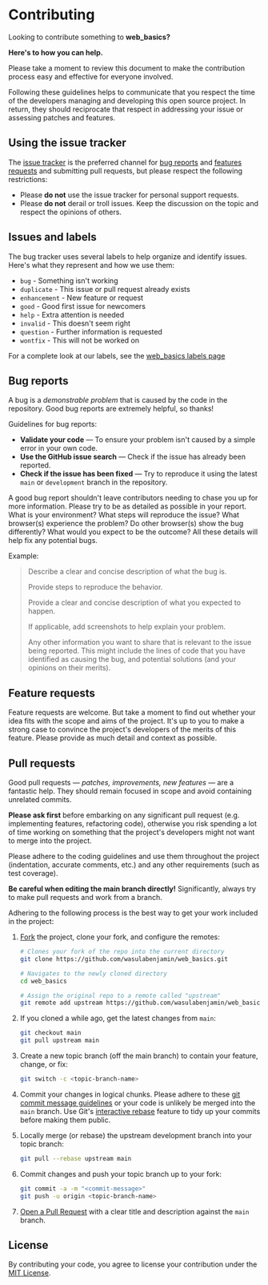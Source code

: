 # Contributing

Looking to contribute something to **web_basics?**

**Here's to how you can help.**

Please take a moment to review this document to make the contribution process easy and effective for everyone involved.

Following these guidelines helps to communicate that you respect the time of the developers managing and developing this
open source project. In return, they should reciprocate that respect in addressing your issue or assessing patches and
features.

## Using the issue tracker

The [issue tracker][issue_tracker] is the preferred channel for [bug reports][report_bug] and
[features requests][request_feature] and submitting pull requests, but please respect the following restrictions:
* Please **do not** use the issue tracker for personal support requests.
* Please **do not** derail or troll issues. Keep the discussion on the topic and respect the opinions of others.

## Issues and labels

The bug tracker uses several labels to help organize and identify issues. Here's what they represent and how we use 
them:
- `bug` - Something isn't working
- `duplicate` - This issue or pull request already exists
- `enhancement` - New feature or request
- `good` - Good first issue for newcomers
- `help` - Extra attention is needed
- `invalid` - This doesn't seem right
- `question` - Further information is requested
- `wontfix` - This will not be worked on

For a complete look at our labels, see the [web_basics labels page][gh_templates_labels]

## Bug reports

A bug is a _demonstrable problem_ that is caused by the code in the repository. Good bug reports are extremely helpful,
so thanks!

Guidelines for bug reports:
* **Validate your code** &mdash; To ensure your problem isn't caused by a simple error in your own code.
* **Use the GitHub issue search** &mdash; Check if the issue has already been reported.
* **Check if the issue has been fixed** &mdash; Try to reproduce it using the latest `main` or `development` branch in
the repository.

A good bug report shouldn't leave contributors needing to chase you up for more information. Please try to be as
detailed as possible in your report. What is your environment? What steps will reproduce the issue? What browser(s)
experience the problem? Do other browser(s) show the bug differently? What would you expect to be the outcome? All these
details will help fix any potential bugs.

Example:
> Describe a clear and concise description of what the bug is.
>
> Provide steps to reproduce the behavior.
>
> Provide a clear and concise description of what you expected to happen.
>
> If applicable, add screenshots to help explain your problem.
>
> Any other information you want to share that is relevant to the issue being reported. This might include the lines of
code that you have identified as causing the bug, and potential solutions (and your opinions on their merits).

## Feature requests

Feature requests are welcome. But take a moment to find out whether your idea fits with the scope and aims of the
project. It's up to you to make a strong case to convince the project's developers of the merits of this feature.
Please provide as much detail and context as possible.

## Pull requests

Good pull requests &mdash; *patches, improvements, new features* &mdash; are a fantastic help. They should remain
focused in scope and avoid containing unrelated commits.

**Please ask first** before embarking on any significant pull request (e.g. implementing features, refactoring code),
otherwise you risk spending a lot of time working on something that the project's developers might not want to merge
into the project.

Please adhere to the coding guidelines and use them throughout the project (indentation, accurate comments, etc.) and
any other requirements (such as test coverage).

**Be careful when editing the main branch directly!** Significantly, always try to make pull requests and work from a
branch.

Adhering to the following process is the best way to get your work included in the project:
1. [Fork](https://help.github.com/articles/fork-a-repo/) the project, clone your fork, and configure the remotes:

   ```bash
   # Clones your fork of the repo into the current directory
   git clone https://github.com/wasulabenjamin/web_basics.git

   # Navigates to the newly cloned directory
   cd web_basics

   # Assign the original repo to a remote called "upstream"
   git remote add upstream https://github.com/wasulabenjamin/web_basics.git
   ```
2. If you cloned a while ago, get the latest changes from `main`:

   ```bash
   git checkout main
   git pull upstream main
   ```
3. Create a new topic branch (off the main branch) to contain your feature, change, or fix:

   ```bash
   git switch -c <topic-branch-name>
   ```
4. Commit your changes in logical chunks. Please adhere to these [git commit message guidelines][commit_message_guides]
or your code is unlikely be merged into the `main` branch. Use Git's [interactive rebase][interactive_rebase] feature to
tidy up your commits before making them public.
5. Locally merge (or rebase) the upstream development branch into your topic branch:

   ```bash
   git pull --rebase upstream main
   ```
6. Commit changes and push your topic branch up to your fork:

   ```bash
   git commit -a -m "<commit-message>"
   git push -u origin <topic-branch-name>
   ```
7. [Open a Pull Request][pull_request] with a clear title and description against the `main` branch.

## License

By contributing your code, you agree to license your contribution under the [MIT License][license_mit].


<!--
   As you might notice, I'm using markdown "reference style" links for readability.
   Reference links are enclosed in brackets [] instead of parentheses ().
   https://www.markdownguide.org/basic-syntax/
-->
[issue_tracker]: https://github.com/wasulabenjamin/web_basics/issues
[report_bug]: https://github.com/wasulabenjamin/web_basics/issues/new?template=bug_report.md
[request_feature]: https://github.com/wasulabenjamin/web_basics/issues/new?template=feature_request.md
[gh_templates_labels]: https://github.com/wasulabenjamin/web_basics/labels
[commit_message_guides]: https://tbaggery.com/2008/04/19/a-note-about-git-commit-messages.html
[interactive_rebase]: https://help.github.com/articles/about-git-rebase/
[pull_request]: https://help.github.com/articles/about-pull-requests/
[license_mit]: https://github.com/wasulabenjamin/web_basics/blob/main/LICENSE
